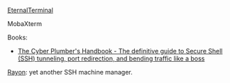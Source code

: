 [EternalTerminal](https://github.com/MisterTea/EternalTerminal)

MobaXterm

Books:

- [The Cyber Plumber's Handbook - The definitive guide to Secure Shell (SSH) tunneling, port redirection, and bending traffic like a boss](https://github.com/opsdisk/the_cyber_plumbers_handbook)

[Rayon](https://github.com/Lakr233/Rayon): yet another SSH machine manager.
